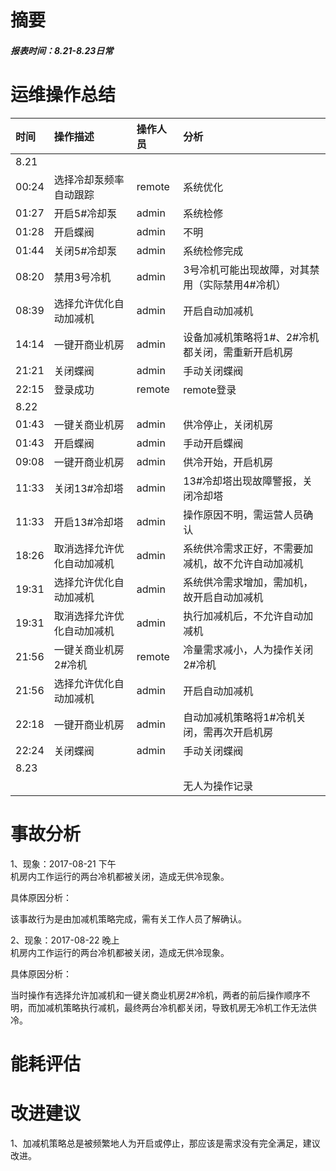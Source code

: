 # 摘要

##### 报表时间：8.21-8.23日常

# 运维操作总结

| 时间 | 操作描述 | 操作人员 | 分析 |
| :--- | :--- | :--- | :--- |
| 8.21 |  |  |  |
| 00:24 | 选择冷却泵频率自动跟踪 | remote | 系统优化 |
| 01:27 | 开启5\#冷却泵 | admin | 系统检修 |
| 01:28 | 开启蝶阀 | admin | 不明 |
| 01:44 | 关闭5\#冷却泵 | admin | 系统检修完成 |
| 08:20 | 禁用3号冷机 | admin | 3号冷机可能出现故障，对其禁用（实际禁用4\#冷机） |
| 08:39 | 选择允许优化自动加减机 | admin | 开启自动加减机 |
| 14:14 | 一键开商业机房 | admin | 设备加减机策略将1\#、2\#冷机都关闭，需重新开启机房 |
| 21:21 | 关闭蝶阀 | admin | 手动关闭蝶阀 |
| 22:15 | 登录成功 | remote | remote登录 |
| 8.22 |  |  |  |
| 01:43 | 一键关商业机房 | admin | 供冷停止，关闭机房 |
| 01:43 | 开启蝶阀 | admin | 手动开启蝶阀 |
| 09:08 | 一键开商业机房 | admin | 供冷开始，开启机房 |
| 11:33 | 关闭13\#冷却塔 | admin | 13\#冷却塔出现故障警报，关闭冷却塔 |
| 11:33 | 开启13\#冷却塔 | admin | 操作原因不明，需运营人员确认 |
| 18:26 | 取消选择允许优化自动加减机 | admin | 系统供冷需求正好，不需要加减机，故不允许自动加减机 |
| 19:31 | 选择允许优化自动加减机 | admin | 系统供冷需求增加，需加机，故开启自动加减机 |
| 19:31 | 取消选择允许优化自动加减机 | admin | 执行加减机后，不允许自动加减机 |
| 21:56 | 一键关商业机房2\#冷机 | remote | 冷量需求减小，人为操作关闭2\#冷机 |
| 21:56 | 选择允许优化自动加减机 | admin | 开启自动加减机 |
| 22:18 | 一键开商业机房 | admin | 自动加减机策略将1\#冷机关闭，需再次开启机房 |
| 22:24 | 关闭蝶阀 | admin | 手动关闭蝶阀 |
| 8.23 |  |  |  |
|  |  |  | 无人为操作记录 |

# 事故分析

1、现象：2017-08-21 下午  
机房内工作运行的两台冷机都被关闭，造成无供冷现象。

具体原因分析：

该事故行为是由加减机策略完成，需有关工作人员了解确认。

2、现象：2017-08-22 晚上  
机房内工作运行的两台冷机都被关闭，造成无供冷现象。

具体原因分析：

当时操作有选择允许加减机和一键关商业机房2\#冷机，两者的前后操作顺序不明，而加减机策略执行减机，最终两台冷机都关闭，导致机房无冷机工作无法供冷。

# 能耗评估

# 改进建议

1、加减机策略总是被频繁地人为开启或停止，那应该是需求没有完全满足，建议改进。



